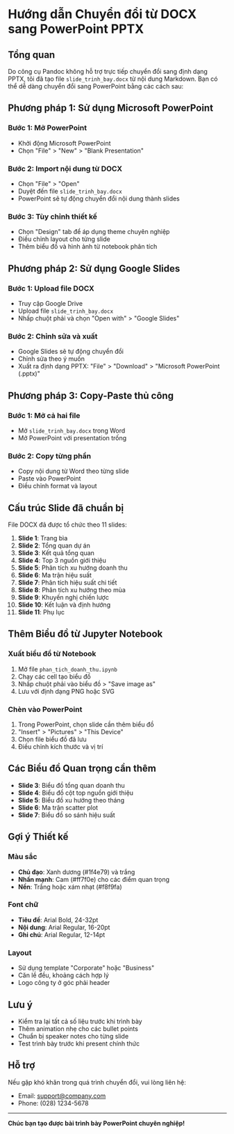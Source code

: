 # Hướng dẫn Chuyển đổi từ DOCX sang PowerPoint PPTX

## Tổng quan
Do công cụ Pandoc không hỗ trợ trực tiếp chuyển đổi sang định dạng PPTX, tôi đã tạo file `slide_trinh_bay.docx` từ nội dung Markdown. Bạn có thể dễ dàng chuyển đổi sang PowerPoint bằng các cách sau:

## Phương pháp 1: Sử dụng Microsoft PowerPoint

### Bước 1: Mở PowerPoint
- Khởi động Microsoft PowerPoint
- Chọn "File" > "New" > "Blank Presentation"

### Bước 2: Import nội dung từ DOCX
- Chọn "File" > "Open"
- Duyệt đến file `slide_trinh_bay.docx`
- PowerPoint sẽ tự động chuyển đổi nội dung thành slides

### Bước 3: Tùy chỉnh thiết kế
- Chọn "Design" tab để áp dụng theme chuyên nghiệp
- Điều chỉnh layout cho từng slide
- Thêm biểu đồ và hình ảnh từ notebook phân tích

## Phương pháp 2: Sử dụng Google Slides

### Bước 1: Upload file DOCX
- Truy cập Google Drive
- Upload file `slide_trinh_bay.docx`
- Nhấp chuột phải và chọn "Open with" > "Google Slides"

### Bước 2: Chỉnh sửa và xuất
- Google Slides sẽ tự động chuyển đổi
- Chỉnh sửa theo ý muốn
- Xuất ra định dạng PPTX: "File" > "Download" > "Microsoft PowerPoint (.pptx)"

## Phương pháp 3: Copy-Paste thủ công

### Bước 1: Mở cả hai file
- Mở `slide_trinh_bay.docx` trong Word
- Mở PowerPoint với presentation trống

### Bước 2: Copy từng phần
- Copy nội dung từ Word theo từng slide
- Paste vào PowerPoint
- Điều chỉnh format và layout

## Cấu trúc Slide đã chuẩn bị

File DOCX đã được tổ chức theo 11 slides:

1. **Slide 1**: Trang bìa
2. **Slide 2**: Tổng quan dự án
3. **Slide 3**: Kết quả tổng quan
4. **Slide 4**: Top 3 nguồn giới thiệu
5. **Slide 5**: Phân tích xu hướng doanh thu
6. **Slide 6**: Ma trận hiệu suất
7. **Slide 7**: Phân tích hiệu suất chi tiết
8. **Slide 8**: Phân tích xu hướng theo mùa
9. **Slide 9**: Khuyến nghị chiến lược
10. **Slide 10**: Kết luận và định hướng
11. **Slide 11**: Phụ lục

## Thêm Biểu đồ từ Jupyter Notebook

### Xuất biểu đồ từ Notebook
1. Mở file `phan_tich_doanh_thu.ipynb`
2. Chạy các cell tạo biểu đồ
3. Nhấp chuột phải vào biểu đồ > "Save image as"
4. Lưu với định dạng PNG hoặc SVG

### Chèn vào PowerPoint
1. Trong PowerPoint, chọn slide cần thêm biểu đồ
2. "Insert" > "Pictures" > "This Device"
3. Chọn file biểu đồ đã lưu
4. Điều chỉnh kích thước và vị trí

## Các Biểu đồ Quan trọng cần thêm

- **Slide 3**: Biểu đồ tổng quan doanh thu
- **Slide 4**: Biểu đồ cột top nguồn giới thiệu
- **Slide 5**: Biểu đồ xu hướng theo tháng
- **Slide 6**: Ma trận scatter plot
- **Slide 7**: Biểu đồ so sánh hiệu suất

## Gợi ý Thiết kế

### Màu sắc
- **Chủ đạo**: Xanh dương (#1f4e79) và trắng
- **Nhấn mạnh**: Cam (#ff7f0e) cho các điểm quan trọng
- **Nền**: Trắng hoặc xám nhạt (#f8f9fa)

### Font chữ
- **Tiêu đề**: Arial Bold, 24-32pt
- **Nội dung**: Arial Regular, 16-20pt
- **Ghi chú**: Arial Regular, 12-14pt

### Layout
- Sử dụng template "Corporate" hoặc "Business"
- Căn lề đều, khoảng cách hợp lý
- Logo công ty ở góc phải header

## Lưu ý

- Kiểm tra lại tất cả số liệu trước khi trình bày
- Thêm animation nhẹ cho các bullet points
- Chuẩn bị speaker notes cho từng slide
- Test trình bày trước khi present chính thức

## Hỗ trợ

Nếu gặp khó khăn trong quá trình chuyển đổi, vui lòng liên hệ:
- Email: support@company.com
- Phone: (028) 1234-5678

---

**Chúc bạn tạo được bài trình bày PowerPoint chuyên nghiệp!**